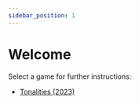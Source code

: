 ```yaml
---
sidebar_position: 1
---
```


# Welcome

Select a game for further instructions:

- [Tonalities (2023)](/docs/category/tonalities)